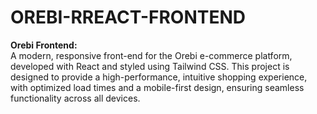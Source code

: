 # OREBI-RREACT-FRONTEND
**Orebi Frontend:** <br> 
A modern, responsive front-end for the Orebi e-commerce platform, developed with React and styled using Tailwind CSS. This project is designed to provide a high-performance, intuitive shopping experience, with optimized load times and a mobile-first design, ensuring seamless functionality across all devices.
